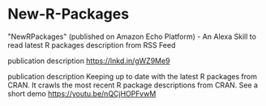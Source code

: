 # New-R-Packages

"NewRPackages"​ (published on Amazon Echo Platform) - An Alexa Skill to read latest R packages description from RSS Feed

publication description https://lnkd.in/gWZ9Me9

publication description Keeping up to date with the latest R packages from CRAN. It crawls the most recent R package descriptions from CRAN. See a short demo https://youtu.be/nQCjHOPFvwM 
